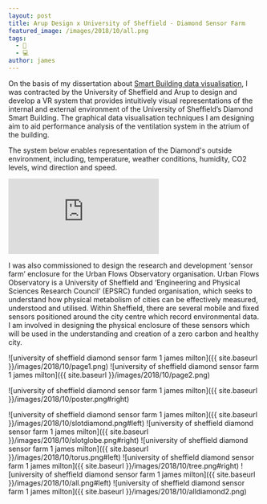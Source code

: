 ```yaml
---
layout: post
title: Arup Design x University of Sheffield - Diamond Sensor Farm
featured_image: /images/2018/10/all.png
tags:
  - 🎨
  - 💻
author: james
---
```


On the basis of my dissertation about [Smart Building data visualisation](https://jamesmilton.me/dissertation), I was contracted by the University of Sheffield and Arup to design and develop a VR system that provides intuitively visual representations of the internal and external environment of the University of Sheffield’s Diamond Smart Building. The graphical data visualisation techniques I am designing aim to aid performance analysis of the ventilation system in the atrium of the building.

The system below enables representation of the Diamond's outside environment, including, temperature, weather conditions, humidity, CO2 levels, wind direction and speed.

<iframe src='https://www.youtube.com/embed/Tfb4hy4FFEY?autoplay=1&loop=1' frameborder='0' allowfullscreen></iframe>

I was also commissioned to design the research and development ‘sensor farm’ enclosure for the Urban Flows Observatory organisation. Urban Flows Observatory is a University of Sheffield and ‘Engineering and Physical Sciences Research Council’ (EPSRC) funded organisation, which seeks to understand how physical metabolism of cities can be effectively measured, understood and utilised. Within Sheffield, there are several mobile and fixed sensors positioned around the city centre which record environmental data. I am involved in designing the physical enclosure of these sensors which will be used in the understanding and creation of a zero carbon and healthy city.

![university of sheffield diamond sensor farm 1 james milton]({{ site.baseurl }}/images/2018/10/page1.png)
![university of sheffield diamond sensor farm 1 james milton]({{ site.baseurl }}/images/2018/10/page2.png)

![university of sheffield diamond sensor farm 1 james milton]({{ site.baseurl }}/images/2018/10/poster.png#right)

![university of sheffield diamond sensor farm 1 james milton]({{ site.baseurl }}/images/2018/10/slotdiamond.png#left)
![university of sheffield diamond sensor farm 1 james milton]({{ site.baseurl }}/images/2018/10/slotglobe.png#right)
![university of sheffield diamond sensor farm 1 james milton]({{ site.baseurl }}/images/2018/10/torus.png#left)
![university of sheffield diamond sensor farm 1 james milton]({{ site.baseurl }}/images/2018/10/tree.png#right)
![university of sheffield diamond sensor farm 1 james milton]({{ site.baseurl }}/images/2018/10/all.png#left)
![university of sheffield diamond sensor farm 1 james milton]({{ site.baseurl }}/images/2018/10/alldiamond2.png)
